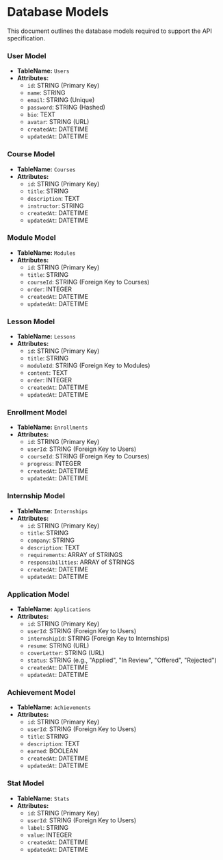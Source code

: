 # Database Models

This document outlines the database models required to support the API specification.

### User Model

- **TableName:** `Users`
- **Attributes:**
  - `id`: STRING (Primary Key)
  - `name`: STRING
  - `email`: STRING (Unique)
  - `password`: STRING (Hashed)
  - `bio`: TEXT
  - `avatar`: STRING (URL)
  - `createdAt`: DATETIME
  - `updatedAt`: DATETIME

### Course Model

- **TableName:** `Courses`
- **Attributes:**
  - `id`: STRING (Primary Key)
  - `title`: STRING
  - `description`: TEXT
  - `instructor`: STRING
  - `createdAt`: DATETIME
  - `updatedAt`: DATETIME

### Module Model

- **TableName:** `Modules`
- **Attributes:**
  - `id`: STRING (Primary Key)
  - `title`: STRING
  - `courseId`: STRING (Foreign Key to Courses)
  - `order`: INTEGER
  - `createdAt`: DATETIME
  - `updatedAt`: DATETIME

### Lesson Model

- **TableName:** `Lessons`
- **Attributes:**
  - `id`: STRING (Primary Key)
  - `title`: STRING
  - `moduleId`: STRING (Foreign Key to Modules)
  - `content`: TEXT
  - `order`: INTEGER
  - `createdAt`: DATETIME
  - `updatedAt`: DATETIME

### Enrollment Model

- **TableName:** `Enrollments`
- **Attributes:**
  - `id`: STRING (Primary Key)
  - `userId`: STRING (Foreign Key to Users)
  - `courseId`: STRING (Foreign Key to Courses)
  - `progress`: INTEGER
  - `createdAt`: DATETIME
  - `updatedAt`: DATETIME

### Internship Model

- **TableName:** `Internships`
- **Attributes:**
  - `id`: STRING (Primary Key)
  - `title`: STRING
  - `company`: STRING
  - `description`: TEXT
  - `requirements`: ARRAY of STRINGS
  - `responsibilities`: ARRAY of STRINGS
  - `createdAt`: DATETIME
  - `updatedAt`: DATETIME

### Application Model

- **TableName:** `Applications`
- **Attributes:**
  - `id`: STRING (Primary Key)
  - `userId`: STRING (Foreign Key to Users)
  - `internshipId`: STRING (Foreign Key to Internships)
  - `resume`: STRING (URL)
  - `coverLetter`: STRING (URL)
  - `status`: STRING (e.g., "Applied", "In Review", "Offered", "Rejected")
  - `createdAt`: DATETIME
  - `updatedAt`: DATETIME

### Achievement Model

- **TableName:** `Achievements`
- **Attributes:**
  - `id`: STRING (Primary Key)
  - `userId`: STRING (Foreign Key to Users)
  - `title`: STRING
  - `description`: TEXT
  - `earned`: BOOLEAN
  - `createdAt`: DATETIME
  - `updatedAt`: DATETIME

### Stat Model

- **TableName:** `Stats`
- **Attributes:**
  - `id`: STRING (Primary Key)
  - `userId`: STRING (Foreign Key to Users)
  - `label`: STRING
  - `value`: INTEGER
  - `createdAt`: DATETIME
  - `updatedAt`: DATETIME
